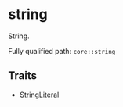 # string

String.

Fully qualified path: `core::string`

## Traits

- [StringLiteral](./core-string-StringLiteral.md)

